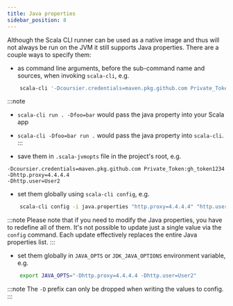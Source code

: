 ```yaml
---
title: Java properties
sidebar_position: 8
---
```


Although the Scala CLI runner can be used as a native image and thus will not always be run on the JVM it still supports Java properties.
There are a couple ways to specify them:
- as command line arguments, before the sub-command name and sources, when invoking `scala-cli`, e.g.
```bash ignore
    scala-cli '-Dcoursier.credentials=maven.pkg.github.com Private_Token:gh_token1234' run .
```
:::note
- `scala-cli run . -Dfoo=bar` would pass the java property into your Scala app
- `scala-cli -Dfoo=bar run .` would pass the java property into `scala-cli`.
  :::

- save them in `.scala-jvmopts` file in the project's root, e.g.
```text
-Dcoursier.credentials=maven.pkg.github.com Private_Token:gh_token1234
-Dhttp.proxy=4.4.4.4
-Dhttp.user=User2
```
- set them globally using `scala-cli config`, e.g. 
```bash ignore
    scala-cli config -i java.properties "http.proxy=4.4.4.4" "http.user=User2" "coursier.credentials=..."
```
:::note
Please note that if you need to modify the Java properties, you have to redefine all of them. It's not possible
to update just a single value via the `config` command. Each update effectively replaces the entire Java properties
list.
:::

- set them globally in `JAVA_OPTS` or `JDK_JAVA_OPTIONS` environment variable, e.g. 
```bash ignore
    export JAVA_OPTS="-Dhttp.proxy=4.4.4.4 -Dhttp.user=User2"
```

:::note
The `-D` prefix can only be dropped when writing the values to config.
:::